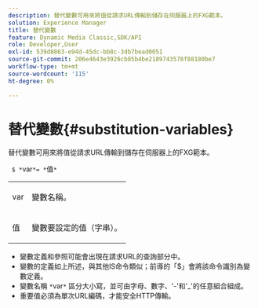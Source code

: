 ```yaml
---
description: 替代變數可用來將值從請求URL傳輸到儲存在伺服器上的FXG範本。
solution: Experience Manager
title: 替代變數
feature: Dynamic Media Classic,SDK/API
role: Developer,User
exl-id: 539d8863-e94d-45dc-bb8c-3db7bead0051
source-git-commit: 206e4643e3926cb85b4be2189743578f88180be7
workflow-type: tm+mt
source-wordcount: '115'
ht-degree: 0%

---
```


# 替代變數{#substitution-variables}

替代變數可用來將值從請求URL傳輸到儲存在伺服器上的FXG範本。

` $ *`var`*= *`值`*`

<table id="simpletable_76B381800C0D411F87CD551FC30B0579"> 
 <tr class="strow"> 
  <td class="stentry"> <p> <span class="codeph"> <span class="varname"> var </span> </span> </p> </td> 
  <td class="stentry"> <p>變數名稱。 </p> </td> 
 </tr> 
 <tr class="strow"> 
  <td class="stentry"> <p> <span class="codeph"> <span class="varname"> 值 </span> </span> </p> </td> 
  <td class="stentry"> <p>變數要設定的值（字串）。 </p> </td> 
 </tr> 
</table>

* 變數定義和參照可能會出現在請求URL的查詢部分中。
* 變數的定義如上所述，與其他IS命令類似；前導的「$」會將該命令識別為變數定義。
* 變數名稱 `*`var`*` 區分大小寫，並可由字母、數字、&#39;-&#39;和&#39;_&#39;的任意組合組成。
* 重要值必須為單次URL編碼，才能安全HTTP傳輸。
